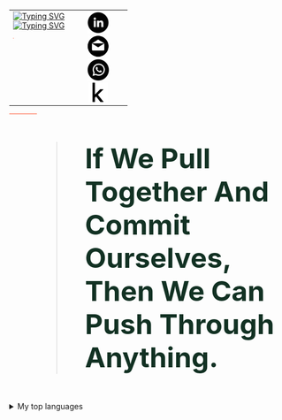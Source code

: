<table>
  <tr>
    <td style="width: 50%; vertical-align: top; text-align: center;">
      <!-- Typing SVG Images -->
      <a href="https://git.io/typing-svg">
        <img src="https://readme-typing-svg.demolab.com?font=Fira+Code&weight=700&size=25&pause=1000&color=130976&width=800&height=50&lines=Hallo+Genie.%F0%9F%91%A8%E2%80%8D%F0%9F%92%BB;Mein+Name+ist+Ahmed+El-Gohary.;Ich+setze+meine+fantasie+auf+den+Mars.%F0%9F%9A%80+;+Der+Fingerabdruch+ist+nich+unser+weg+.%E2%9C%A8" alt="Typing SVG">
      </a>
      <br>
      <a href="https://git.io/typing-svg">
        <img src="https://readme-typing-svg.demolab.com?font=Fira+Code&weight=500&pause=2000&color=F72EDE&multiline=true&width=700&height=110&lines=Embedded+System+Software+Engineer.;Skilled+in+AI%2C+Machine+Learning+and+Data+Science.+;Passionate+about+AI+and+Robotics.+;Dedicated+to+pushing+innovation+boundaries+in+technology." alt="Typing SVG">
      </a>
       <hr style="border: .5; height: .5px; background-color: #ff5733; width: 1%;">
    </td>
    <td style="width: 50%; vertical-align: top; text-align: center;">
      <!-- Contact Icons -->
      <a href="https://www.linkedin.com/in/a7med-elgo7ary">
        <img src="Linkedin_Logo_black.png" alt="LinkedIn Profile" width="40" height="40">
      </a>
      <br>
      <a href="mailto:a7medelgo7ry@gmail.com">
        <img src="Email_Logo_black.jpg" alt="Email Icon" width="40" height="40">
      </a>
      <br>
      <a href="https://wa.me/201009515837" target="_blank">
        <img src="whatsApp_Logo_black.png" alt="WhatsApp Icon" width="40" height="40">
      </a>
      <br>
      <a href="https://www.kaggle.com/a7medelgo7ary" target="_blank">
        <img src="Kaggle_Logo_black.png" alt="Kaggle Icon" width="35" height="35">
      </a>
    </td>
  </tr>
</table>





<hr style="border: 1; height: 1px; background-color: #ff5733; width: 10%;">

<blockquote style="font-size: 50px; font-weight: bold; color:#123123;">
   If We Pull Together And Commit Ourselves, Then We Can Push Through Anything.
</blockquote>






<details>
<summary>My top languages</summary>

| Rank | Languages |
|-----:|-----------|
|     1|    C      |
|     2|   C++     |
|     3|  PYTHON   |

</details>

